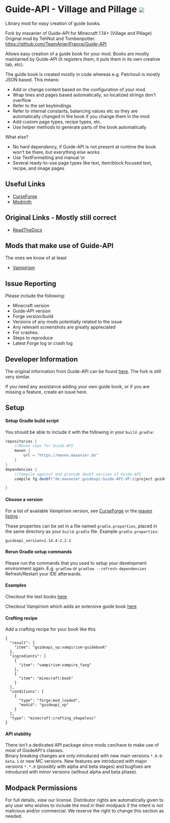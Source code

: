 # Guide-API - Village and Pillage [![](http://cf.way2muchnoise.eu/versions/guide-api-village-and-pillage.svg)](https://www.curseforge.com/minecraft/mc-mods/guide-api-village-and-pillage)

Library mod for easy creation of guide books.

Fork by maxanier of Guide-API for Minecraft 1.14+ (Village and Pillage)  
Original mod by TehNut and Tombenpotter. https://github.com/TeamAmeriFrance/Guide-API  

Allows easy creation of a guide book for your mod.
Books are mostly maintained by Guide-API (it registers them, it puts them in its own creative tab, etc).

The guide book is created mostly in code whereas e.g. Patchouli is mostly JSON based. This means:
- Add or change content based on the configuration of your mod.
- Wrap lines and pages based automatically, so localized strings don't overflow
- Refer to the set keybindings
- Refer to internal constants, balancing values etc so they are automatically changed in the book if you change them in the mod
- Add custom page types, recipe types, etc.
- Use helper methods to generate parts of the book automatically

What else?
- No hard dependency, if Guide-API is not present at runtime the book won't be there, but everything else works
- Use TextFormatting and manual \n
- Several ready-to-use page types like text, item/block focused text, recipe, and image pages 


## Useful Links
* [CurseForge](http://minecraft.curseforge.com/mc-mods/228832-guide-api)
* [Modrinth](https://modrinth.com/mod/guide-api)

## Original Links - Mostly still correct
* [ReadTheDocs](http://guide-api.readthedocs.org/en/latest/)

## Mods that make use of Guide-API
The ones we know of at least

* [Vampirism](https://www.curseforge.com/minecraft/mc-mods/vampirism-become-a-vampire)


## Issue Reporting

Please include the following:

* Minecraft version
* Guide-API version
* Forge version/build
* Versions of any mods potentially related to the issue
* Any relevant screenshots are greatly appreciated
* For crashes:
 * Steps to reproduce
 * Latest Forge log or crash log

## Developer Information
The original information from Guide-API can be found [here](http://guide-api.readthedocs.org/en/latest/).
The fork is still very similar.

If you need any assistance adding your own guide book, or if you are missing a feature, create an issue here.


## Setup
#### Setup Gradle build script
You should be able to include it with the following in your `build.gradle`:
```gradle
repositories {
    //Maven repo for Guide-API
    maven {
        url = "https://maven.maxanier.de"
    }
}
dependencies {
    //Compile against and provide deobf version of Guide-API
    compile fg.deobf("de.maxanier.guideapi:Guide-API-VP:${project.guideapi_version}")

}
```

#### Choose a version


For a list of available Vampirism version, see [CurseForge](https://www.curseforge.com/minecraft/mc-mods/guide-api-village-and-pillage) or the [maven listing](https://maven.maxanier.de/de/maxanier/guideapi/Guide-API-VP/) .

These properties can be set in a file named `gradle.properties`, placed in the same directory as your `build.gradle` file.
Example `gradle.properties`:
```
guideapi_version=1.14.4-2.2.1
```

#### Rerun Gradle setup commands
Please run the commands that you used to setup your development environment again.
E.g. `gradlew` or `gradlew --refresh-dependencies`
Refresh/Restart your IDE afterwards.

#### Examples
Checkout the test books [here](https://github.com/maxanier/Guide-API/tree/1.14.4_latest/src/main/java/de/maxanier/guideapi/test)  

Checkout Vampirism which adds an extensive guide book [here](https://github.com/TeamLapen/Vampirism/blob/1.14/src/main/java/de/teamlapen/vampirism/modcompat/guide/GuideBook.java)

#### Crafting recipe
Add a crafting recipe for your book like this
```
{
  "result": {
    "item": "guideapi_vp:vampirism-guidebook"
  },
  "ingredients": [
    {
      "item": "vampirism:vampire_fang"
    },
    {
      "item": "minecraft:book"
    }
  ],
  "conditions": [
    {
      "type": "forge:mod_loaded",
      "modid": "guideapi_vp"
    }
  ],
  "type": "minecraft:crafting_shapeless"
}
```
#### API stability
There isn't a dedicated API package since mods can/have to make use of most of GuideAPI's classes.  
Binary breaking changes are only introduced with new main versions `*.0.0-beta.1` or new MC versions.
New features are introduced with major versions `*.*.0` (possibly with alpha and beta stages) and bugfixes are introduced with minor versions (without alpha and beta phase).


## Modpack Permissions
For full details, view our license. Distributor rights are automatically given to any user who wishes to include the mod in their modpack if the intent is not malicious and/or commercial. We reserve the right to change this section as needed.
